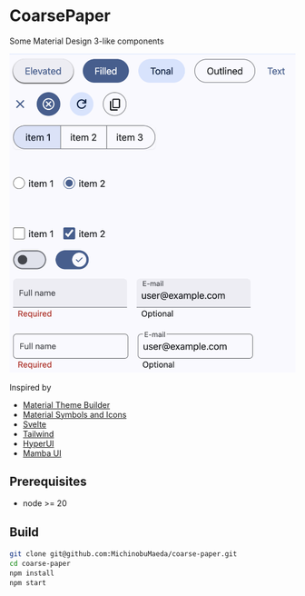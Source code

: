 # CoarsePaper

Some Material Design 3-like components

![samples](coarse-paper-sample.png)

Inspired by

-   [Material Theme Builder](https://material-foundation.github.io/material-theme-builder/)
-   [Material Symbols and Icons](https://fonts.google.com/icons)
-   [Svelte](https://svelte.dev/)
-   [Tailwind](https://tailwindcss.com/)
-   [HyperUI](https://www.hyperui.dev/)
-   [Mamba UI](https://mambaui.com/)

## Prerequisites

-   node >= 20

## Build

```bash
git clone git@github.com:MichinobuMaeda/coarse-paper.git
cd coarse-paper
npm install
npm start
```
